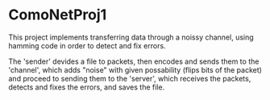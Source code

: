 # ComoNetProj1

This project implements transferring data through a noissy channel, using hamming code in order to detect and fix errors.

The 'sender' devides a file to packets, then encodes and sends them to the 'channel', which adds "noise" with given possability (flips bits of the packet) and proceed to sending them to the 'server', which receives the packets, detects and fixes the errors, and saves the file.
